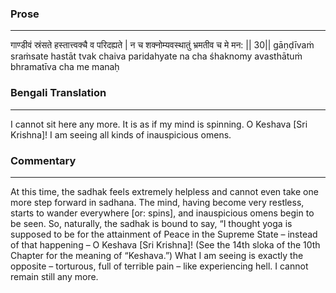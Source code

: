 ### Prose 
 --- 
गाण्डीवं स्रंसते हस्तात्त्वक्चै व परिदह्यते |
न च शक्नोम्यवस्थातुं भ्रमतीव च मे मन: || 30||
gāṇḍīvaṁ sraṁsate hastāt tvak chaiva paridahyate
na cha śhaknomy avasthātuṁ bhramatīva cha me manaḥ

### Bengali Translation 
 --- 
I cannot sit here any more. It is as if my mind is spinning. O Keshava [Sri Krishna]! I am seeing all kinds of inauspicious omens.

### Commentary 
 --- 
At this time, the sadhak feels extremely helpless and cannot even take one more step forward in sadhana. The mind, having become very restless, starts to wander everywhere [or: spins], and inauspicious omens begin to be seen. So, naturally, the sadhak is bound to say, “I thought yoga is supposed to be for the attainment of Peace in the Supreme State – instead of that happening – O Keshava [Sri Krishna]! (See the 14th sloka of the 10th Chapter for the meaning of “Keshava.”) What I am seeing is exactly the opposite – torturous, full of terrible pain – like experiencing hell. I cannot remain still any more.